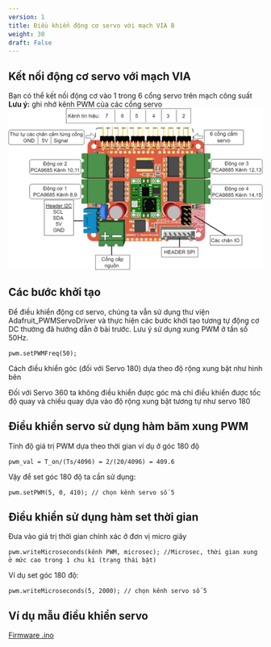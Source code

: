 ```yaml
---
version: 1
title: Điều khiển động cơ servo với mạch VIA B
weight: 30
draft: False
---
```


## Kết nối động cơ servo với mạch VIA
Bạn có thể kết nối động cơ vào 1 trong 6 cổng servo trên mạch công suất
**Lưu ý:** ghi nhớ kênh PWM của các cổng servo
![](via_motorshield_ports.png)
## Các bước khởi tạo
Để điều khiển động cơ servo, chúng ta vẫn sử dụng thư viện Adafruit_PWMServoDriver và thực hiện các bước khởi tạo tương tự động cơ DC thường đã hướng dẫn ở bài trước. Lưu ý sử dụng xung PWM ở tần số 50Hz.

```
pwm.setPWMFreq(50);
```

Cách điều khiển góc (đối với Servo 180) dựa theo độ rộng xung bật như hình bên

Đối với Servo 360 ta không điều khiển được góc mà chỉ điều khiển được tốc độ quay và chiều quay dựa vào độ rộng xung bật tương tự như servo 180

## Điều khiển servo sử dụng hàm băm xung PWM
Tính độ giá trị PWM dựa theo thời gian ví dụ ở góc 180 độ

```
pwm_val = T_on/(Ts/4096) = 2/(20/4096) = 409.6
```

Vậy để set góc 180 độ ta cần sử dụng:

```
pwm.setPWM(5, 0, 410); // chọn kênh servo số 5
```

## Điều khiển sử dụng hàm set thời gian
Đưa vào giá trị thời gian chính xác ở đơn vị micro giây

```
pwm.writeMicroseconds(kênh PWM, microsec); //Microsec, thời gian xung ở mức cao trong 1 chu kì (trạng thái bật)
```

Ví dụ set góc 180 độ:

```
pwm.writeMicroseconds(5, 2000); // chọn kênh servo số 5
```
## Ví dụ mẫu điều khiển servo

[Firmware .ino](/firmwares/makerbot-2024-servo-test/makerbot-2024-servo-test.ino)